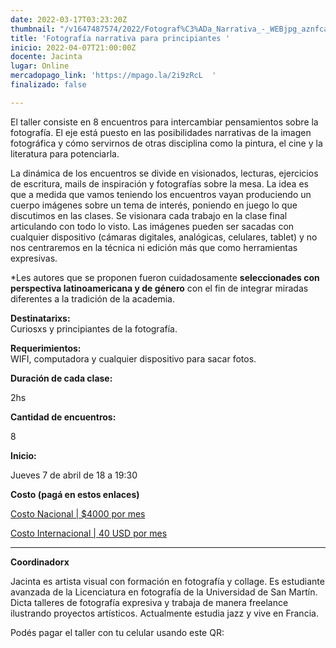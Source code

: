 ```yaml
---
date: 2022-03-17T03:23:20Z
thumbnail: "/v1647487574/2022/Fotograf%C3%ADa_Narrativa_-_WEBjpg_aznfca.jpg"
title: 'Fotografía narrativa para principiantes '
inicio: 2022-04-07T21:00:00Z
docente: Jacinta
lugar: Online
mercadopago_link: 'https://mpago.la/2i9zRcL  '
finalizado: false

---
```

El taller consiste en 8 encuentros para intercambiar pensamientos sobre la fotografía. El eje está puesto en las posibilidades narrativas de la imagen fotográfica y cómo servirnos de otras disciplina como la pintura, el cine y la literatura para potenciarla.

La dinámica de los encuentros se divide en visionados, lecturas, ejercicios de escritura, mails de inspiración y fotografías sobre la mesa. La idea es que a medida que vamos teniendo los encuentros vayan produciendo un cuerpo imágenes sobre un tema de interés, poniendo en juego lo que discutimos en las clases. Se visionara cada trabajo en la clase final articulando con todo lo visto. Las imágenes pueden ser sacadas con cualquier dispositivo (cámaras digitales, analógicas, celulares, tablet) y no nos centraremos en la técnica ni edición más que como herramientas expresivas.

\*Les autores que se proponen fueron cuidadosamente **seleccionades con perspectiva latinoamericana y de género** con el fin de integrar miradas diferentes a la tradición de la academia.

**Destinatarixs:**  
Curiosxs y principiantes de la fotografía.

**Requerimientos:**  
WIFI, computadora y cualquier dispositivo para sacar fotos.

**Duración de cada clase:**

2hs

**Cantidad de encuentros:**

8

**Inicio:**

Jueves 7 de abril de 18 a 19:30

**Costo (pagá en estos enlaces)**

[Costo Nacional | $4000 por mes](https://mpago.la/2i9zRcL   )

[Costo Internacional | 40 USD por mes](https://paypal.me/fotografiaalborde?country.x=AR&locale.x=es_XC)

***

**Coordinadorx**

Jacinta es artista visual con formación en fotografía y collage. Es estudiante avanzada de la Licenciatura en fotografía de la Universidad de San Martín. Dicta talleres de fotografía expresiva y trabaja de manera freelance ilustrando proyectos artísticos. Actualmente estudia jazz y vive en Francia.

Podés pagar el taller con tu celular usando este QR: